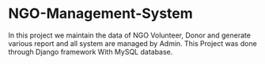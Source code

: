 # NGO-Management-System
 In this project we maintain the data of NGO Volunteer, Donor and generate various report and all system are managed by Admin. This Project was done through Django framework With MySQL  database.
